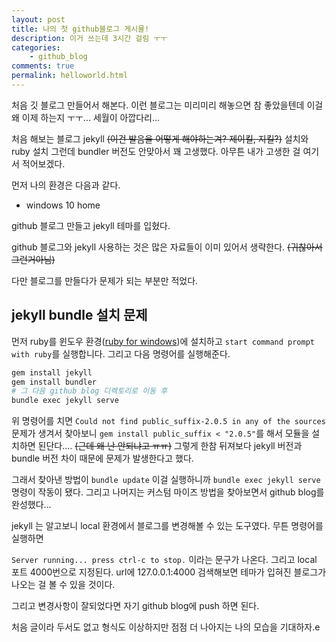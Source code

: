```yaml
---
layout: post
title: 나의 첫 github블로그 게시물!
description: 이거 쓰는데 3시간 걸림 ㅜㅜ
categories:
    - github_blog
comments: true
permalink: helloworld.html
---
```

처음 깃 블로그 만들어서 해본다. 이런 블로그는 미리미리 해놓으면 참 좋았을텐데 이걸 왜 이제 하는지 ㅜㅜ... 세월이 아깝다리...

처음 해보는 블로그 jekyll ~~(이건 발음을 어떻게 해야하는겨? 제이킬, 지킬?)~~ 설치와 ruby 설치 그런데 bundler 버전도 안맞아서 꽤 고생했다. 아무튼 내가 고생한 걸 여기서 적어보겠다.

먼저 나의 환경은 다음과 같다.

* windows 10 home

github 블로그 만들고 jekyll 테마를 입혔다.

github 블로그와 jekyll 사용하는 것은 많은 자료들이 이미 있어서 생략한다. ~~(귀찮아서 그런거아님)~~

다만 블로그를 만들다가 문제가 되는 부분만 적었다.



## jekyll bundle 설치 문제

먼저 ruby를 윈도우 환경([ruby for windows](<https://rubyinstaller.org/downloads/>))에 설치하고 ```start command prompt with ruby```를 실행합니다. 그리고 다음 명령어를 실행해준다.

```bash
gem install jekyll
gem install bundler
# 그 다음 github blog 디렉토리로 이동 후
bundle exec jekyll serve
```

위 명령어를 치면 ```Could not find public_suffix-2.0.5 in any of the sources``` 문제가 생겨서 찾아보니 ```gem install public_suffix < "2.0.5"```를 해서 모듈을 설치하면 된단다.... ~~(근데 왜 난 안되냐고 ㅠㅠ)~~ 그렇게 한참 뒤져보다 jekyll 버전과 bundle 버전 차이 때문에 문제가 발생한다고 했다.

그래서 찾아낸 방법이 ```bundle update``` 이걸 실행하니까 ```bundle exec jekyll serve``` 명령이 작동이 됐다. 그리고 나머지는 커스텀 마이즈 방법을 찾아보면서 github blog를 완성했다...

jekyll 는 알고보니 local 환경에서 블로그를 변경해볼 수 있는 도구였다. 무튼 명령어를 실행하면 

```Server running... press ctrl-c to stop.``` 이라는 문구가 나온다. 그리고 local 포트 4000번으로 지정된다. url에 127.0.0.1:4000 검색해보면 테마가 입혀진 블로그가 나오는 걸 볼 수 있을 것이다.

그리고 변경사항이 잘되었다면 자기 github blog에 push 하면 된다.



처음 글이라 두서도 없고 형식도 이상하지만 점점 더 나아지는 나의 모습을 기대하자.e